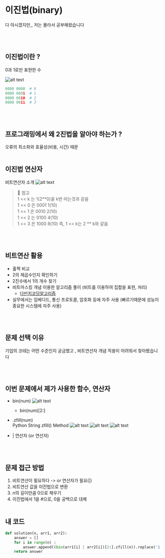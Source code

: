 # 이진법(binary)
다 아시겠지만,,  저는 몰라서 공부해왔습니다

<br><br>


## 이진법이란 ? 
0과 1로만 표현한 수  

![alt text](image-5.png)

```python
0000 0000  # 0  
0000 0001  # 1
0000 0010  # 2
0000 0011  # 3
```
<br><br>

## 프로그래밍에서 왜 2진법을 알아야 하는가 ? 

오류의 최소화와 효율성(비용, 시간) 때문
<br><br>


## 이진법 연산자

비트연산자 소개
![alt text](image-2.png)

>📌 참고  
1 << k 는 1(2**0)을 k번 미는것과 같음  
1 << 0 은 0001  1(10)  
1 << 1 은 0010  2(10)  
1 << 2 는 0100  4(10)  
1 << 3 은 1000  8(10)
즉, 1 << k는 2 ** k와 같음

<br><br>

## 비트연산 활용

* 홀짝 비교
* 2의 제곱수인지 확인하기
* 2진수에서 1의 개수 찾기
* 비트마스킹 개념 이용한 알고리즘 풀이 (비트를 이용하여 집합을 표현, 처리)
    - [다빈치코딩알고리즘](https://wikidocs.net/206598)
* 실무에서는 임베디드, 통신 프로토콜, 암호화 등에 자주 사용 (빠르기때문에 성능이 중요한 시스템에 자주 사용)

<br><br>

## 문제 선택 이유
기업의 코테는 어떤 수준인지 궁금했고 , 비트연산자 개념 적용이 어려워서 찾아봤습니다

<br><br>

## 이번 문제에서 제가 사용한 함수, 연산자
* bin(num)
![alt text](image-1.png)

    - bin(num)[2:]

* .zfill(num)  
Python String zfill() Method
![alt text](image-6.png)
![alt text](image-7.png)
![alt text](image-4.png)

* | 연산자 (or 연산자)


<br><br>

## 문제 접근 방법 

1. 비트연산이 필요하다 -> or 연산자가 필요(|)
2. 비트연산 값을 이진법으로 변환
3. n의 길이만큼 0으로 채우기
4. 이진법에서 1을 #으로, 0을 공백으로 대체
<br><br>



## 내 코드 

```python
def solution(n, arr1, arr2):
    answer = []
    for i in range(n) :
        answer.append((bin(arr1[i] | arr2[i])[2:].zfill(n)).replace('1', '#').replace('0', ' '))
    return answer
```